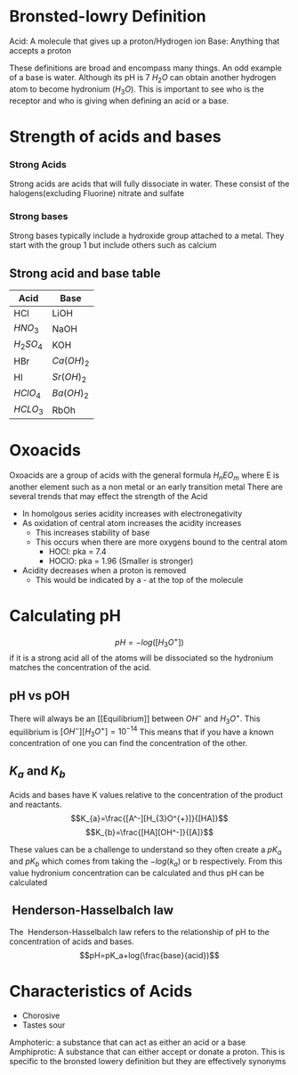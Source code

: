 # Bronsted-lowry Definition
Acid: A molecule that gives up a proton/Hydrogen ion
Base: Anything that accepts a proton

These definitions are broad and encompass many things. An odd example of a base is water. Although its pH is 7 $H_{2}O$ can obtain another hydrogen atom to become hydronium ($H_{3}O$). This is important to see who is the receptor and who is giving when defining an acid or a base.

# Strength of acids and bases
### Strong Acids
Strong acids are acids that will fully dissociate in water.
These consist of the halogens(excluding Fluorine) nitrate and sulfate
### Strong bases 
Strong bases typically include a hydroxide group attached to a metal. They start with the group 1 but include others such as calcium
## Strong acid and base table

| Acid | Base |
| ---- | ---- |
| HCl | LiOH |
| $HNO_3$ | NaOH |
| $H_{2}SO_4$ | KOH |
| HBr | $Ca(OH)_2$ |
| HI | $Sr(OH)_2$ |
| $HClO_4$  | $Ba(OH)_2$ |
| $HCLO_3$ | RbOh |
# Oxoacids
Oxoacids are a group of acids with the general formula $H_{n}EO_m$ where E is another element such as a non metal or an early transition metal
There are several trends that may effect the strength of the Acid
- In homolgous series acidity increases with electronegativity
- As oxidation of central atom increases the acidity increases
	-  This increases stability of base 
	- This occurs when there are more oxygens bound to the central atom
		- HOCl: pka = 7.4
		- HOClO: pka = 1.96 (Smaller is stronger)
- Acidity decreases when a proton is removed
	- This would be indicated by a - at the top of the molecule

# Calculating pH
$$pH=-log([H_{3}O^{+}])$$
if it is a strong acid all of the atoms will be dissociated so the hydronium matches the concentration of the acid. 
## pH vs pOH
There will always be an [[Equilibrium]] between $OH^-$ and $H_{3}O^{+}$. This equilibrium is 
$[OH^{-}][H_{3}O^{+}]=10^{-14}$ 
This means that if you have a known concentration of one you can find the concentration of the other.
## $K_a$ and $K_b$ 
Acids and bases have K values relative to the concentration of the product and reactants. 
$$K_{a}=\frac{[A^-][H_{3}O^{+}]}{[HA]}$$
$$K_{b}=\frac{[HA][OH^-]}{[A]}$$

These values can be a challenge to understand so they often create a $pK_{a}$ and $pK_{b}$ which comes from taking the $-log(k_{a})$ or b respectively.
From this value hydronium concentration can be calculated and thus pH can be calculated
##  Henderson-Hasselbalch law
The  Henderson-Hasselbalch law refers to the relationship of pH to the concentration of acids and bases. 
$$pH=pK_a+log(\frac{base}{acid})$$

# Characteristics of Acids
- Chorosive
- Tastes sour




Amphoteric: a substance that can act as either an acid or a base
Amphiprotic: A substance that can either accept or donate a proton. This is specific to the bronsted lowery definition but they are effectively synonyms
